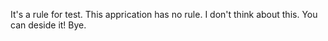 It's a rule for test.
This apprication has no rule.
I don't think about this.
You can deside it!
Bye.
